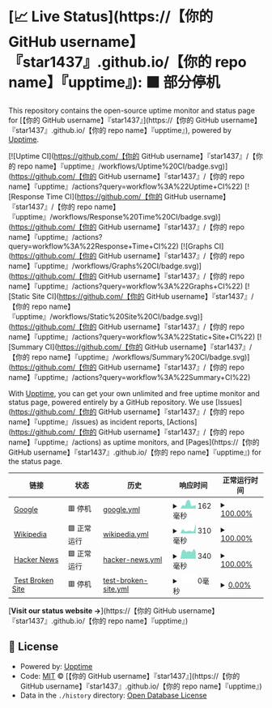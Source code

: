 # [📈 Live Status](https://【你的 GitHub username】『star1437』.github.io/【你的 repo name】『upptime』): <!--live status--> **🟧 部分停机**

This repository contains the open-source uptime monitor and status page for [【你的 GitHub username】『star1437』](https://【你的 GitHub username】『star1437』.github.io/【你的 repo name】『upptime』), powered by [Upptime](https://github.com/upptime/upptime).

[![Uptime CI](https://github.com/【你的 GitHub username】『star1437』/【你的 repo name】『upptime』/workflows/Uptime%20CI/badge.svg)](https://github.com/【你的 GitHub username】『star1437』/【你的 repo name】『upptime』/actions?query=workflow%3A%22Uptime+CI%22)
[![Response Time CI](https://github.com/【你的 GitHub username】『star1437』/【你的 repo name】『upptime』/workflows/Response%20Time%20CI/badge.svg)](https://github.com/【你的 GitHub username】『star1437』/【你的 repo name】『upptime』/actions?query=workflow%3A%22Response+Time+CI%22)
[![Graphs CI](https://github.com/【你的 GitHub username】『star1437』/【你的 repo name】『upptime』/workflows/Graphs%20CI/badge.svg)](https://github.com/【你的 GitHub username】『star1437』/【你的 repo name】『upptime』/actions?query=workflow%3A%22Graphs+CI%22)
[![Static Site CI](https://github.com/【你的 GitHub username】『star1437』/【你的 repo name】『upptime』/workflows/Static%20Site%20CI/badge.svg)](https://github.com/【你的 GitHub username】『star1437』/【你的 repo name】『upptime』/actions?query=workflow%3A%22Static+Site+CI%22)
[![Summary CI](https://github.com/【你的 GitHub username】『star1437』/【你的 repo name】『upptime』/workflows/Summary%20CI/badge.svg)](https://github.com/【你的 GitHub username】『star1437』/【你的 repo name】『upptime』/actions?query=workflow%3A%22Summary+CI%22)

With [Upptime](https://upptime.js.org), you can get your own unlimited and free uptime monitor and status page, powered entirely by a GitHub repository. We use [Issues](https://github.com/【你的 GitHub username】『star1437』/【你的 repo name】『upptime』/issues) as incident reports, [Actions](https://github.com/【你的 GitHub username】『star1437』/【你的 repo name】『upptime』/actions) as uptime monitors, and [Pages](https://【你的 GitHub username】『star1437』.github.io/【你的 repo name】『upptime』) for the status page.

<!--start: status pages-->
<!-- This summary is generated by Upptime (https://github.com/upptime/upptime) -->
<!-- Do not edit this manually, your changes will be overwritten -->
<!-- prettier-ignore -->
| 链接 | 状态 | 历史 | 响应时间 | 正常运行时间 |
| --- | ------ | ------- | ------------- | ------ |
| <img alt="" src="https://icons.duckduckgo.com/ip3/www.google.com.ico" height="13"> [Google](https://www.google.com) | 🟥 停机 | [google.yml](https://github.com/star1437/upptime/commits/HEAD/history/google.yml) | <details><summary><img alt="响应时间图像" src="./graphs/google/response-time-week.png" height="20"> 162毫秒</summary><br><a href="https://demo.upptime.js.org/history/google"><img alt="响应时间 115" src="https://img.shields.io/endpoint?url=https%3A%2F%2Fraw.githubusercontent.com%2Fstar1437%2Fupptime%2FHEAD%2Fapi%2Fgoogle%2Fresponse-time.json"></a><br><a href="https://demo.upptime.js.org/history/google"><img alt="24 小时响应时间 304" src="https://img.shields.io/endpoint?url=https%3A%2F%2Fraw.githubusercontent.com%2Fstar1437%2Fupptime%2FHEAD%2Fapi%2Fgoogle%2Fresponse-time-day.json"></a><br><a href="https://demo.upptime.js.org/history/google"><img alt="7 天正常运行时间 162" src="https://img.shields.io/endpoint?url=https%3A%2F%2Fraw.githubusercontent.com%2Fstar1437%2Fupptime%2FHEAD%2Fapi%2Fgoogle%2Fresponse-time-week.json"></a><br><a href="https://demo.upptime.js.org/history/google"><img alt="30天的正常运行时间 151" src="https://img.shields.io/endpoint?url=https%3A%2F%2Fraw.githubusercontent.com%2Fstar1437%2Fupptime%2FHEAD%2Fapi%2Fgoogle%2Fresponse-time-month.json"></a><br><a href="https://demo.upptime.js.org/history/google"><img alt="1年的正常运行时间 115" src="https://img.shields.io/endpoint?url=https%3A%2F%2Fraw.githubusercontent.com%2Fstar1437%2Fupptime%2FHEAD%2Fapi%2Fgoogle%2Fresponse-time-year.json"></a></details> | <details><summary><a href="https://demo.upptime.js.org/history/google">100.00%</a></summary><a href="https://demo.upptime.js.org/history/google"><img alt="正常运行时间 98.79%" src="https://img.shields.io/endpoint?url=https%3A%2F%2Fraw.githubusercontent.com%2Fstar1437%2Fupptime%2FHEAD%2Fapi%2Fgoogle%2Fuptime.json"></a><br><a href="https://demo.upptime.js.org/history/google"><img alt="24 小时正常运行时间 100.00%" src="https://img.shields.io/endpoint?url=https%3A%2F%2Fraw.githubusercontent.com%2Fstar1437%2Fupptime%2FHEAD%2Fapi%2Fgoogle%2Fuptime-day.json"></a><br><a href="https://demo.upptime.js.org/history/google"><img alt="7 天正常运行时间 100.00%" src="https://img.shields.io/endpoint?url=https%3A%2F%2Fraw.githubusercontent.com%2Fstar1437%2Fupptime%2FHEAD%2Fapi%2Fgoogle%2Fuptime-week.json"></a><br><a href="https://demo.upptime.js.org/history/google"><img alt="30天的正常运行时间 99.93%" src="https://img.shields.io/endpoint?url=https%3A%2F%2Fraw.githubusercontent.com%2Fstar1437%2Fupptime%2FHEAD%2Fapi%2Fgoogle%2Fuptime-month.json"></a><br><a href="https://demo.upptime.js.org/history/google"><img alt="1年的正常运行时间 99.52%" src="https://img.shields.io/endpoint?url=https%3A%2F%2Fraw.githubusercontent.com%2Fstar1437%2Fupptime%2FHEAD%2Fapi%2Fgoogle%2Fuptime-year.json"></a></details>
| <img alt="" src="https://icons.duckduckgo.com/ip3/en.wikipedia.org.ico" height="13"> [Wikipedia](https://en.wikipedia.org) | 🟩 正常运行 | [wikipedia.yml](https://github.com/star1437/upptime/commits/HEAD/history/wikipedia.yml) | <details><summary><img alt="响应时间图像" src="./graphs/wikipedia/response-time-week.png" height="20"> 310毫秒</summary><br><a href="https://demo.upptime.js.org/history/wikipedia"><img alt="响应时间 218" src="https://img.shields.io/endpoint?url=https%3A%2F%2Fraw.githubusercontent.com%2Fstar1437%2Fupptime%2FHEAD%2Fapi%2Fwikipedia%2Fresponse-time.json"></a><br><a href="https://demo.upptime.js.org/history/wikipedia"><img alt="24 小时响应时间 865" src="https://img.shields.io/endpoint?url=https%3A%2F%2Fraw.githubusercontent.com%2Fstar1437%2Fupptime%2FHEAD%2Fapi%2Fwikipedia%2Fresponse-time-day.json"></a><br><a href="https://demo.upptime.js.org/history/wikipedia"><img alt="7 天正常运行时间 310" src="https://img.shields.io/endpoint?url=https%3A%2F%2Fraw.githubusercontent.com%2Fstar1437%2Fupptime%2FHEAD%2Fapi%2Fwikipedia%2Fresponse-time-week.json"></a><br><a href="https://demo.upptime.js.org/history/wikipedia"><img alt="30天的正常运行时间 228" src="https://img.shields.io/endpoint?url=https%3A%2F%2Fraw.githubusercontent.com%2Fstar1437%2Fupptime%2FHEAD%2Fapi%2Fwikipedia%2Fresponse-time-month.json"></a><br><a href="https://demo.upptime.js.org/history/wikipedia"><img alt="1年的正常运行时间 218" src="https://img.shields.io/endpoint?url=https%3A%2F%2Fraw.githubusercontent.com%2Fstar1437%2Fupptime%2FHEAD%2Fapi%2Fwikipedia%2Fresponse-time-year.json"></a></details> | <details><summary><a href="https://demo.upptime.js.org/history/wikipedia">100.00%</a></summary><a href="https://demo.upptime.js.org/history/wikipedia"><img alt="正常运行时间 98.79%" src="https://img.shields.io/endpoint?url=https%3A%2F%2Fraw.githubusercontent.com%2Fstar1437%2Fupptime%2FHEAD%2Fapi%2Fwikipedia%2Fuptime.json"></a><br><a href="https://demo.upptime.js.org/history/wikipedia"><img alt="24 小时正常运行时间 100.00%" src="https://img.shields.io/endpoint?url=https%3A%2F%2Fraw.githubusercontent.com%2Fstar1437%2Fupptime%2FHEAD%2Fapi%2Fwikipedia%2Fuptime-day.json"></a><br><a href="https://demo.upptime.js.org/history/wikipedia"><img alt="7 天正常运行时间 100.00%" src="https://img.shields.io/endpoint?url=https%3A%2F%2Fraw.githubusercontent.com%2Fstar1437%2Fupptime%2FHEAD%2Fapi%2Fwikipedia%2Fuptime-week.json"></a><br><a href="https://demo.upptime.js.org/history/wikipedia"><img alt="30天的正常运行时间 100.00%" src="https://img.shields.io/endpoint?url=https%3A%2F%2Fraw.githubusercontent.com%2Fstar1437%2Fupptime%2FHEAD%2Fapi%2Fwikipedia%2Fuptime-month.json"></a><br><a href="https://demo.upptime.js.org/history/wikipedia"><img alt="1年的正常运行时间 99.52%" src="https://img.shields.io/endpoint?url=https%3A%2F%2Fraw.githubusercontent.com%2Fstar1437%2Fupptime%2FHEAD%2Fapi%2Fwikipedia%2Fuptime-year.json"></a></details>
| <img alt="" src="https://icons.duckduckgo.com/ip3/news.ycombinator.com.ico" height="13"> [Hacker News](https://news.ycombinator.com) | 🟩 正常运行 | [hacker-news.yml](https://github.com/star1437/upptime/commits/HEAD/history/hacker-news.yml) | <details><summary><img alt="响应时间图像" src="./graphs/hacker-news/response-time-week.png" height="20"> 340毫秒</summary><br><a href="https://demo.upptime.js.org/history/hacker-news"><img alt="响应时间 367" src="https://img.shields.io/endpoint?url=https%3A%2F%2Fraw.githubusercontent.com%2Fstar1437%2Fupptime%2FHEAD%2Fapi%2Fhacker-news%2Fresponse-time.json"></a><br><a href="https://demo.upptime.js.org/history/hacker-news"><img alt="24 小时响应时间 296" src="https://img.shields.io/endpoint?url=https%3A%2F%2Fraw.githubusercontent.com%2Fstar1437%2Fupptime%2FHEAD%2Fapi%2Fhacker-news%2Fresponse-time-day.json"></a><br><a href="https://demo.upptime.js.org/history/hacker-news"><img alt="7 天正常运行时间 340" src="https://img.shields.io/endpoint?url=https%3A%2F%2Fraw.githubusercontent.com%2Fstar1437%2Fupptime%2FHEAD%2Fapi%2Fhacker-news%2Fresponse-time-week.json"></a><br><a href="https://demo.upptime.js.org/history/hacker-news"><img alt="30天的正常运行时间 323" src="https://img.shields.io/endpoint?url=https%3A%2F%2Fraw.githubusercontent.com%2Fstar1437%2Fupptime%2FHEAD%2Fapi%2Fhacker-news%2Fresponse-time-month.json"></a><br><a href="https://demo.upptime.js.org/history/hacker-news"><img alt="1年的正常运行时间 367" src="https://img.shields.io/endpoint?url=https%3A%2F%2Fraw.githubusercontent.com%2Fstar1437%2Fupptime%2FHEAD%2Fapi%2Fhacker-news%2Fresponse-time-year.json"></a></details> | <details><summary><a href="https://demo.upptime.js.org/history/hacker-news">100.00%</a></summary><a href="https://demo.upptime.js.org/history/hacker-news"><img alt="正常运行时间 99.90%" src="https://img.shields.io/endpoint?url=https%3A%2F%2Fraw.githubusercontent.com%2Fstar1437%2Fupptime%2FHEAD%2Fapi%2Fhacker-news%2Fuptime.json"></a><br><a href="https://demo.upptime.js.org/history/hacker-news"><img alt="24 小时正常运行时间 100.00%" src="https://img.shields.io/endpoint?url=https%3A%2F%2Fraw.githubusercontent.com%2Fstar1437%2Fupptime%2FHEAD%2Fapi%2Fhacker-news%2Fuptime-day.json"></a><br><a href="https://demo.upptime.js.org/history/hacker-news"><img alt="7 天正常运行时间 100.00%" src="https://img.shields.io/endpoint?url=https%3A%2F%2Fraw.githubusercontent.com%2Fstar1437%2Fupptime%2FHEAD%2Fapi%2Fhacker-news%2Fuptime-week.json"></a><br><a href="https://demo.upptime.js.org/history/hacker-news"><img alt="30天的正常运行时间 100.00%" src="https://img.shields.io/endpoint?url=https%3A%2F%2Fraw.githubusercontent.com%2Fstar1437%2Fupptime%2FHEAD%2Fapi%2Fhacker-news%2Fuptime-month.json"></a><br><a href="https://demo.upptime.js.org/history/hacker-news"><img alt="1年的正常运行时间 99.90%" src="https://img.shields.io/endpoint?url=https%3A%2F%2Fraw.githubusercontent.com%2Fstar1437%2Fupptime%2FHEAD%2Fapi%2Fhacker-news%2Fuptime-year.json"></a></details>
| <img alt="" src="https://icons.duckduckgo.com/ip3/thissitedoesnotexist.koj.co.ico" height="13"> [Test Broken Site](https://thissitedoesnotexist.koj.co) | 🟥 停机 | [test-broken-site.yml](https://github.com/star1437/upptime/commits/HEAD/history/test-broken-site.yml) | <details><summary><img alt="响应时间图像" src="./graphs/test-broken-site/response-time-week.png" height="20"> 0毫秒</summary><br><a href="https://demo.upptime.js.org/history/test-broken-site"><img alt="响应时间 0" src="https://img.shields.io/endpoint?url=https%3A%2F%2Fraw.githubusercontent.com%2Fstar1437%2Fupptime%2FHEAD%2Fapi%2Ftest-broken-site%2Fresponse-time.json"></a><br><a href="https://demo.upptime.js.org/history/test-broken-site"><img alt="24 小时响应时间 0" src="https://img.shields.io/endpoint?url=https%3A%2F%2Fraw.githubusercontent.com%2Fstar1437%2Fupptime%2FHEAD%2Fapi%2Ftest-broken-site%2Fresponse-time-day.json"></a><br><a href="https://demo.upptime.js.org/history/test-broken-site"><img alt="7 天正常运行时间 0" src="https://img.shields.io/endpoint?url=https%3A%2F%2Fraw.githubusercontent.com%2Fstar1437%2Fupptime%2FHEAD%2Fapi%2Ftest-broken-site%2Fresponse-time-week.json"></a><br><a href="https://demo.upptime.js.org/history/test-broken-site"><img alt="30天的正常运行时间 0" src="https://img.shields.io/endpoint?url=https%3A%2F%2Fraw.githubusercontent.com%2Fstar1437%2Fupptime%2FHEAD%2Fapi%2Ftest-broken-site%2Fresponse-time-month.json"></a><br><a href="https://demo.upptime.js.org/history/test-broken-site"><img alt="1年的正常运行时间 0" src="https://img.shields.io/endpoint?url=https%3A%2F%2Fraw.githubusercontent.com%2Fstar1437%2Fupptime%2FHEAD%2Fapi%2Ftest-broken-site%2Fresponse-time-year.json"></a></details> | <details><summary><a href="https://demo.upptime.js.org/history/test-broken-site">0.00%</a></summary><a href="https://demo.upptime.js.org/history/test-broken-site"><img alt="正常运行时间 0.00%" src="https://img.shields.io/endpoint?url=https%3A%2F%2Fraw.githubusercontent.com%2Fstar1437%2Fupptime%2FHEAD%2Fapi%2Ftest-broken-site%2Fuptime.json"></a><br><a href="https://demo.upptime.js.org/history/test-broken-site"><img alt="24 小时正常运行时间 0.00%" src="https://img.shields.io/endpoint?url=https%3A%2F%2Fraw.githubusercontent.com%2Fstar1437%2Fupptime%2FHEAD%2Fapi%2Ftest-broken-site%2Fuptime-day.json"></a><br><a href="https://demo.upptime.js.org/history/test-broken-site"><img alt="7 天正常运行时间 0.00%" src="https://img.shields.io/endpoint?url=https%3A%2F%2Fraw.githubusercontent.com%2Fstar1437%2Fupptime%2FHEAD%2Fapi%2Ftest-broken-site%2Fuptime-week.json"></a><br><a href="https://demo.upptime.js.org/history/test-broken-site"><img alt="30天的正常运行时间 1.38%" src="https://img.shields.io/endpoint?url=https%3A%2F%2Fraw.githubusercontent.com%2Fstar1437%2Fupptime%2FHEAD%2Fapi%2Ftest-broken-site%2Fuptime-month.json"></a><br><a href="https://demo.upptime.js.org/history/test-broken-site"><img alt="1年的正常运行时间 0.00%" src="https://img.shields.io/endpoint?url=https%3A%2F%2Fraw.githubusercontent.com%2Fstar1437%2Fupptime%2FHEAD%2Fapi%2Ftest-broken-site%2Fuptime-year.json"></a></details>

<!--end: status pages-->

[**Visit our status website →**](https://【你的 GitHub username】『star1437』.github.io/【你的 repo name】『upptime』)

## 📄 License

- Powered by: [Upptime](https://github.com/upptime/upptime)
- Code: [MIT](./LICENSE) © [【你的 GitHub username】『star1437』](https://【你的 GitHub username】『star1437』.github.io/【你的 repo name】『upptime』)
- Data in the `./history` directory: [Open Database License](https://opendatacommons.org/licenses/odbl/1-0/)
